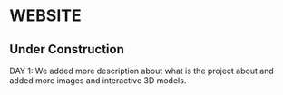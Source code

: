 # WEBSITE
## Under Construction
DAY 1: We added more description about what is the project about and added more images and interactive 3D models.
